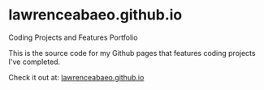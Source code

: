 # lawrenceabaeo.github.io
Coding Projects and Features Portfolio

This is the source code for my Github pages that features coding projects I've completed. 

Check it out at: 
[lawrenceabaeo.github.io](https://lawrenceabaeo.github.io)
